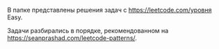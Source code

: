 В папке представлены решения задач  с https://leetcode.com/уровня Easy. 

Задачи разбирались в порядке, рекомендованном на https://seanprashad.com/leetcode-patterns/.
